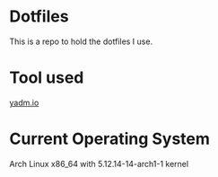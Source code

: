 # Dotfiles

This is a repo to hold the dotfiles I use.

# Tool used

[yadm.io](https://yadm.io) 

# Current Operating System

Arch Linux x86_64 with 5.12.14-14-arch1-1 kernel
